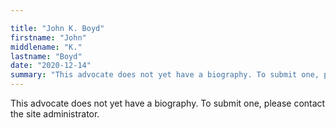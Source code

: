 ```yaml
---

title: "John K. Boyd"
firstname: "John"
middlename: "K."
lastname: "Boyd"
date: "2020-12-14"
summary: "This advocate does not yet have a biography. To submit one, please contact the site administrator."
---
```

This advocate does not yet have a biography. To submit one, please contact the site administrator.

